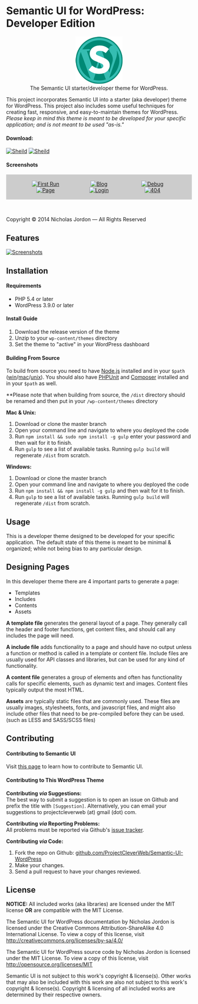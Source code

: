 # Semantic UI for WordPress: Developer Edition

<p align="center">
	<img src="logo.png" alt="Semantic UI for WordPress: Developer Edition Logo"><br>
	The Semantic UI starter/developer theme for WordPress.
</p>

This project incorporates Semantic UI into a starter (aka developer) theme for WordPress. This project also includes some useful techniques for creating fast, responsive, and easy-to-maintain themes for WordPress. *Please keep in mind this theme is meant to be developed for your specific application; and is not meant to be used "as-is."*

#### Download:

[![Sheild](http://img.shields.io/badge/release-1.0.0--beta2-yellow.svg?style=flat-square)](https://github.com/ProjectCleverWeb/Semantic-UI-WordPress/archive/master.zip) [![Sheild](http://img.shields.io/badge/branch-develop-brightgreen.svg?style=flat-square)](https://github.com/ProjectCleverWeb/Semantic-UI-WordPress/archive/develop.zip)

#### Screenshots

<div style="text-align:center; background-color: #ccc">
<br>
<a style="display:inline-block; width: 28%" href="http://i.imgur.com/BA1LlF9.png" target="_blank"><img src="http://i.imgur.com/BA1LlF9.png" alt="First Run"></a>
<a style="display:inline-block; width: 28%" href="http://i.imgur.com/lAtoBgu.png" target="_blank"><img src="http://i.imgur.com/lAtoBgu.png" alt="Blog"></a>
<a style="display:inline-block; width: 28%" href="http://i.imgur.com/RIY4aZ2.png" target="_blank"><img src="http://i.imgur.com/RIY4aZ2.png" alt="Debug"></a><br><a style="display:inline-block; width: 28%" href="http://i.imgur.com/hUcnrqz.png" target="_blank"><img src="http://i.imgur.com/hUcnrqz.png" alt="Page"></a>
<a style="display:inline-block; width: 28%" href="http://i.imgur.com/cCmI0Lp.png" target="_blank"><img src="http://i.imgur.com/cCmI0Lp.png" alt="Login"></a>
<a style="display:inline-block; width: 28%" href="http://i.imgur.com/BqQGSuW.png" target="_blank"><img src="http://i.imgur.com/BqQGSuW.png" alt="404"></a>
<br>&nbsp;
</div>

&nbsp;

Copyright &copy; 2014 Nicholas Jordon &mdash; All Rights Reserved

## Features

[![Screenshots](http://i.imgur.com/467EKwk.png)](http://i.imgur.com/467EKwk.png)

## Installation

#### Requirements

* PHP 5.4 or later
* WordPress 3.9.0 or later

#### Install Guide

1. Download the release version of the theme
2. Unzip to your `wp-content/themes` directory
3. Set the theme to "active" in your WordPress dashboard

#### Building From Source

To build from source you need to have [Node.js](http://nodejs.org/) installed
and in your `$path` ([win](http://www.computerhope.com/issues/ch000549.htm)/[mac](http://apple.stackexchange.com/questions/119125/mac-os-x-mavericks-add-to-path)/[unix](http://unix.stackexchange.com/questions/26047/how-to-correctly-add-a-path-to-path)).
You should also have [PHPUnit](https://phpunit.de/) and
[Composer](https://getcomposer.org/) installed and in your `$path` as well.

&#42;&#42;Please note that when building from source, the `/dist` directory
should be renamed and then put in your `/wp-content/themes` directory

**Mac &amp; Unix:**

1. Download or clone the master branch
2. Open your command line and navigate to where you deployed the code
3. Run `npm install && sudo npm install -g gulp` enter your password and then wait for it to finish.
4. Run `gulp` to see a list of available tasks. Running `gulp build` will regenerate `/dist` from scratch.

**Windows:**

1. Download or clone the master branch
2. Open your command line and navigate to where you deployed the code
3. Run `npm install && npm install -g gulp` and then wait for it to finish.
4. Run `gulp` to see a list of available tasks. Running `gulp build` will regenerate `/dist` from scratch.

## Usage

This is a developer theme designed to be developed for your specific application.
The default state of this theme is meant to be minimal &amp; organized; while
not being bias to any particular design.

## Designing Pages

In this developer theme there are 4 important parts to generate a page:

- Templates
- Includes
- Contents
- Assets

**A template file** generates the general layout of a page. They generally call
the header and footer functions, get content files, and should call any includes
the page will need.

**A include file** adds functionality to a page and should have no output unless
a function or method is called in a template or content file. Include files are 
usually used for API classes and libraries, but can be used for any kind of
functionality.

**A content file** generates a group of elements and often has functionality
calls for specific elements, such as dynamic text and images. Content files
typically output the most HTML.

**Assets** are typically static files that are commonly used. These files are
usually images, stylesheets, fonts, and javascript files, and might also
include other files that need to be pre-compiled before they can be used. (such
as LESS and SASS/SCSS files)

## Contributing

#### Contributing to Semantic UI

Visit [this page](http://semantic-ui.com/project/contributing.html#/contributing)
to learn how to contribute to Semantic UI.

#### Contributing to This WordPress Theme

**Contributing *via* Suggestions:** <br>
The best way to submit a suggestion is to open an issue on Github and prefix the
title with `[Suggestion]`. Alternatively, you can email your suggestions to
projectcleverweb (at) gmail (dot) com.

**Contributing *via* Reporting Problems:** <br>
All problems must be reported via Github's
[issue tracker](https://github.com/ProjectCleverWeb/Semantic-UI-WordPress/issues).

**Contributing *via* Code:**

1. Fork the repo on Github: [github.com/ProjectCleverWeb/Semantic-UI-WordPress](https://github.com/ProjectCleverWeb/Semantic-UI-WordPress)
2. Make your changes.
3. Send a pull request to have your changes reviewed.

## License

**NOTICE:** All included works (aka libraries) are licensed under the MIT license
**OR** are compatible with the MIT License.

The Semantic UI for WordPress documentation by Nicholas Jordon is licensed
under the Creative Commons Attribution-ShareAlike 4.0 International License.
To view a copy of this license, visit http://creativecommons.org/licenses/by-sa/4.0/

The Semantic UI for WordPress source code by Nicholas Jordon is licensed under
the MIT License. To view a copy of this license, visit http://opensource.org/licenses/MIT

Semantic UI is not subject to this work's copyright &amp; license(s). Other
works that may also be included with this work are also not subject to this
work's copyright &amp; license(s). Copyright &amp; licensing of all included
works are determined by their respective owners.
